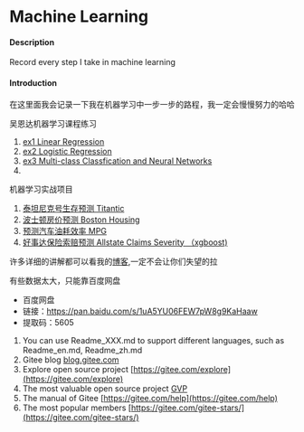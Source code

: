 # Machine Learning

#### Description
Record every step I take in machine learning

#### Introduction

在这里面我会记录一下我在机器学习中一步一步的路程，我一定会慢慢努力的哈哈

吴恩达机器学习课程练习
1. [ex1 Linear Regression](https://blog.csdn.net/weixin_45508265/article/details/112690593)
2. [ex2 Logistic Regression](https://blog.csdn.net/weixin_45508265/article/details/113062255)
3. [ex3 Multi-class Classfication and Neural Networks](https://blog.csdn.net/weixin_45508265/article/details/113504698)
4. 

机器学习实战项目
1. [泰坦尼克号生存预测 Titantic](https://blog.csdn.net/weixin_45508265/article/details/112703541)
2. [波士顿房价预测 Boston Housing](https://blog.csdn.net/weixin_45508265/article/details/113255859)
3. [预测汽车油耗效率 MPG](https://blog.csdn.net/weixin_45508265/article/details/113577921)
4. [好事达保险索赔预测 Allstate Claims Severity （xgboost)](https://blog.csdn.net/weixin_45508265/article/details/113601400)

许多详细的讲解都可以看我的[博客](https://blog.csdn.net/weixin_45508265/category_10742675.html),一定不会让你们失望的拉


有些数据太大，只能靠百度网盘
- 百度网盘
- 链接：[https://pan.baidu.com/s/1uA5YU06FEW7pW8g9KaHaaw ](https://pan.baidu.com/s/1uA5YU06FEW7pW8g9KaHaaw )
- 提取码：5605 


1.  You can use Readme\_XXX.md to support different languages, such as Readme\_en.md, Readme\_zh.md
2.  Gitee blog [blog.gitee.com](https://blog.gitee.com)
3.  Explore open source project [https://gitee.com/explore](https://gitee.com/explore)
4.  The most valuable open source project [GVP](https://gitee.com/gvp)
5.  The manual of Gitee [https://gitee.com/help](https://gitee.com/help)
6.  The most popular members  [https://gitee.com/gitee-stars/](https://gitee.com/gitee-stars/)
